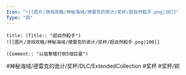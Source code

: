 ```yaml
---
Icon: "![[图片/游戏攻略/神秘海域/德雷克的诡计/奖杯/超自然殺手.png|30]]"
Type: "铜"
---
```

```ad-common-bronze-trophy
title: (Title:: "超自然殺手")
![[图片/游戏攻略/神秘海域/德雷克的诡计/奖杯/超自然殺手.png|100]]

(Comment:: "以狙擊槍打倒5個巨靈")
```

#神秘海域/德雷克的诡计/奖杯/DLC/ExtendedCollection #奖杯 #奖杯/铜
